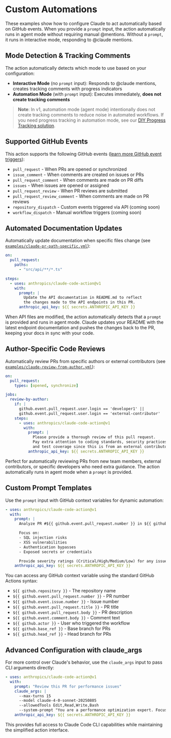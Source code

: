 # Custom Automations

These examples show how to configure Claude to act automatically based on GitHub events. When you provide a `prompt` input, the action automatically runs in agent mode without requiring manual @mentions. Without a `prompt`, it runs in interactive mode, responding to @claude mentions.

## Mode Detection & Tracking Comments

The action automatically detects which mode to use based on your configuration:

- **Interactive Mode** (no `prompt` input): Responds to @claude mentions, creates tracking comments with progress indicators
- **Automation Mode** (with `prompt` input): Executes immediately, **does not create tracking comments**

> **Note**: In v1, automation mode (agent mode) intentionally does not create tracking comments to reduce noise in automated workflows. If you need progress tracking in automation mode, see our [DIY Progress Tracking solution](solutions.md#diy-progress-tracking-in-agent-mode).

## Supported GitHub Events

This action supports the following GitHub events ([learn more GitHub event triggers](https://docs.github.com/en/actions/writing-workflows/choosing-when-your-workflow-runs/events-that-trigger-workflows)):

- `pull_request` - When PRs are opened or synchronized
- `issue_comment` - When comments are created on issues or PRs
- `pull_request_comment` - When comments are made on PR diffs
- `issues` - When issues are opened or assigned
- `pull_request_review` - When PR reviews are submitted
- `pull_request_review_comment` - When comments are made on PR reviews
- `repository_dispatch` - Custom events triggered via API (coming soon)
- `workflow_dispatch` - Manual workflow triggers (coming soon)

## Automated Documentation Updates

Automatically update documentation when specific files change (see [`examples/claude-pr-path-specific.yml`](../examples/claude-pr-path-specific.yml)):

```yaml
on:
  pull_request:
    paths:
      - "src/api/**/*.ts"

steps:
  - uses: anthropics/claude-code-action@v1
    with:
      prompt: |
        Update the API documentation in README.md to reflect
        the changes made to the API endpoints in this PR.
      anthropic_api_key: ${{ secrets.ANTHROPIC_API_KEY }}
```

When API files are modified, the action automatically detects that a `prompt` is provided and runs in agent mode. Claude updates your README with the latest endpoint documentation and pushes the changes back to the PR, keeping your docs in sync with your code.

## Author-Specific Code Reviews

Automatically review PRs from specific authors or external contributors (see [`examples/claude-review-from-author.yml`](../examples/claude-review-from-author.yml)):

```yaml
on:
  pull_request:
    types: [opened, synchronize]

jobs:
  review-by-author:
    if: |
      github.event.pull_request.user.login == 'developer1' ||
      github.event.pull_request.user.login == 'external-contributor'
    steps:
      - uses: anthropics/claude-code-action@v1
        with:
          prompt: |
            Please provide a thorough review of this pull request.
            Pay extra attention to coding standards, security practices,
            and test coverage since this is from an external contributor.
          anthropic_api_key: ${{ secrets.ANTHROPIC_API_KEY }}
```

Perfect for automatically reviewing PRs from new team members, external contributors, or specific developers who need extra guidance. The action automatically runs in agent mode when a `prompt` is provided.

## Custom Prompt Templates

Use the `prompt` input with GitHub context variables for dynamic automation:

```yaml
- uses: anthropics/claude-code-action@v1
  with:
    prompt: |
      Analyze PR #${{ github.event.pull_request.number }} in ${{ github.repository }} for security vulnerabilities.

      Focus on:
      - SQL injection risks
      - XSS vulnerabilities
      - Authentication bypasses
      - Exposed secrets or credentials

      Provide severity ratings (Critical/High/Medium/Low) for any issues found.
    anthropic_api_key: ${{ secrets.ANTHROPIC_API_KEY }}
```

You can access any GitHub context variable using the standard GitHub Actions syntax:

- `${{ github.repository }}` - The repository name
- `${{ github.event.pull_request.number }}` - PR number
- `${{ github.event.issue.number }}` - Issue number
- `${{ github.event.pull_request.title }}` - PR title
- `${{ github.event.pull_request.body }}` - PR description
- `${{ github.event.comment.body }}` - Comment text
- `${{ github.actor }}` - User who triggered the workflow
- `${{ github.base_ref }}` - Base branch for PRs
- `${{ github.head_ref }}` - Head branch for PRs

## Advanced Configuration with claude_args

For more control over Claude's behavior, use the `claude_args` input to pass CLI arguments directly:

```yaml
- uses: anthropics/claude-code-action@v1
  with:
    prompt: "Review this PR for performance issues"
    claude_args: |
      --max-turns 15
      --model claude-4-0-sonnet-20250805
      --allowedTools Edit,Read,Write,Bash
      --system-prompt "You are a performance optimization expert. Focus on identifying bottlenecks and suggesting improvements."
    anthropic_api_key: ${{ secrets.ANTHROPIC_API_KEY }}
```

This provides full access to Claude Code CLI capabilities while maintaining the simplified action interface.
